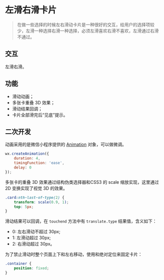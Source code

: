 # 左滑右滑卡片

> 在做一些选择的时候左右滑动卡片是一种很好的交互，给用户的选择项较少，左滑一种选择右滑一种选择，必须左滑喜欢右滑不喜欢，左滑通过右滑不通过。

## 交互

左滑右滑。

## 功能

- 滑动动画；
- 多张卡重叠 3D 效果；
- 滑动结果回调；
- 卡片全部滑完后“见底”提示。

## 二次开发

动画采用的是微信小程序提供的 [Animation](https://developers.weixin.qq.com/miniprogram/dev/api/api-animation.html) 对象，可以做微调。

```js
wx.createAnimation({
    duration: 4,
    timingFunction: 'ease',
    delay: 0
});
```

多张卡的重叠 3D 效果通过结构伪类选择器和CSS3 的 scale 缩放实现，这里通过 2D 变换实现了视觉 3D 的效果。

```css
.card:nth-last-of-type(2) {
    transform: scale(0.9, 1);
    top: 5px;
}
```

滑动结果可以回调，在 `touchend` 方法中有 `translate.type` 结果值，含义如下：

- 0: 左右滑动不超过 30px;
- 1: 左滑动超过 30px;
- 2: 右滑动超过 30px。

为了禁止滑动时整个页面上下和左右移动，使用和绝对定位来固定卡片：

```css
.container {
    position: fixed;
}
```
